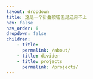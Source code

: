 ```yaml
---
layout: dropdown
title: 这是一个折叠按钮但是还用不上
nav: false
nav_order: 6
dropdown: false
children: 
    - title: 
      permalink: /about/
    - title: divider
    - title: projects
      permalink: /projects/
---
```

